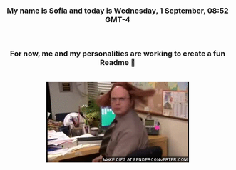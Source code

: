 


<div align="center">
<h3 >My name is Sofia and today is Wednesday, 1 September, 08:52 GMT-4</h3><br>
<h3 >For now, me and my personalities are working to create a fun Readme 👋
</h3><br>
<img src='img/dwight.gif' alt='working...'/>
</div>
